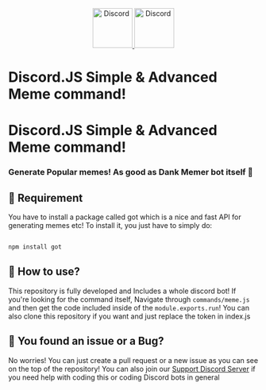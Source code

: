 <div align="center">
  <a href="https://discord.gg/2RPg23k">
    <img src="https://user-images.githubusercontent.com/59381835/92191514-d649ad80-ee18-11ea-9bc4-e95c7a122a99.png" alt="Discord" width="80"/>
  </a>
  <a href="https://youtube.com/dashcruft">
    <img src="https://user-images.githubusercontent.com/59381835/92191346-676c5480-ee18-11ea-8240-e416eb1a5b5d.png" alt="Discord" width="80"/>
  </a>
</div>




# Discord.JS Simple & Advanced Meme command!
# Discord.JS Simple & Advanced Meme command!

### Generate Popular memes! As good as Dank Memer bot itself 🐸

## 📕 Requirement 

You have to install a package called got which is a nice and fast API for generating memes etc! 
To install it, you just have to simply do:

```js

npm install got

```

## 📗 How to use?

This repository is fully developed and Includes a whole discord bot!
If you're looking for the command itself, Navigate through `commands/meme.js` and then get the code included inside of the `module.exports.run`!
You can also clone this repository if you want and just replace the token in index.js



## 🐛 You found an issue or a Bug?

No worries! You can just create a pull request or a new issue as you can see on the top of the repository!
You can also join our [Support Discord Server](https://discord.gg/2RPg23k) if you need help with coding this or coding Discord bots in general
